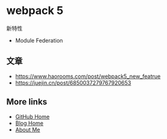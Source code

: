 # webpack 5

新特性

- Module Federation

## 文章

- https://www.haorooms.com/post/webpack5_new_featrue
- https://juejin.cn/post/6850037279767920653


## More links

- [GitHub Home](https://github.com/ShenBao)
- [Blog Home](https://shenbao.github.io)
- [About Me](https://shenbao.github.io/about/)
